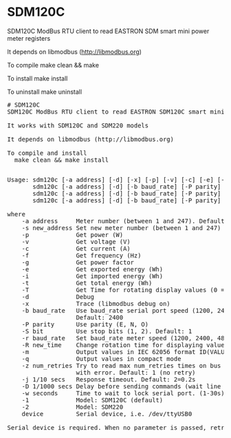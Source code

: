 # SDM120C
SDM120C ModBus RTU client to read EASTRON SDM smart mini power meter registers

It depends on libmodbus (http://libmodbus.org)

To compile
  make clean && make

To install
  make install

To uninstall
  make uninstall

<PRE>
# SDM120C
SDM120C ModBus RTU client to read EASTRON SDM120C smart mini power meter registers

It works with SDM120C and SDM220 models

It depends on libmodbus (http://libmodbus.org)

To compile and install
  make clean && make install

<PRE>
Usage: sdm120c [-a address] [-d] [-x] [-p] [-v] [-c] [-e] [-i] [-t] [-f] [-g] [-T] [[-m]|[-q]] [-b baud_rate] [-P parity] [-S bit] [-z num_retries] [-j seconds] [-w seconds] [-1 | -2] device
       sdm120c [-a address] [-d] [-b baud_rate] [-P parity] [-S bit] [-1 | -2] -s new_address device
       sdm120c [-a address] [-d] [-b baud_rate] [-P parity] [-S bit] [-1 | -2] -r baud_rate device 
       sdm120c [-a address] [-d] [-b baud_rate] [-P parity] [-S bit] [-1 | -2] -R new_time device

where
    -a address     Meter number (between 1 and 247). Default: 1
    -s new_address Set new meter number (between 1 and 247)
    -p             Get power (W)
    -v             Get voltage (V)
    -c             Get current (A)
    -f             Get frequency (Hz)
    -g             Get power factor
    -e             Get exported energy (Wh)
    -i             Get imported energy (Wh)
    -t             Get total energy (Wh)
    -T             Get Time for rotating display values (0 = no rotation) 
    -d             Debug
    -x             Trace (libmodbus debug on)
    -b baud_rate   Use baud_rate serial port speed (1200, 2400, 4800, 9600)
                   Default: 2400
    -P parity      Use parity (E, N, O)
    -S bit         Use stop bits (1, 2). Default: 1
    -r baud_rate   Set baud_rate meter speed (1200, 2400, 4800, 9600)
    -R new_time    Change rotation time for displaying values (0 - 30s) (0 = no totation)
    -m             Output values in IEC 62056 format ID(VALUE*UNIT)
    -q             Output values in compact mode
    -z num_retries Try to read max num_retries times on bus before exiting
                   with error. Default: 1 (no retry)
    -j 1/10 secs   Response timeout. Default: 2=0.2s
    -D 1/1000 secs Delay before sending commands (wait line set). Default: 30=0.03s
    -w seconds     Time to wait to lock serial port. (1-30s) Default: 0s
    -1             Model: SDM120C (default)
    -2             Model: SDM220
    device         Serial device, i.e. /dev/ttyUSB0

Serial device is required. When no parameter is passed, retrives all values</PRE>
